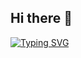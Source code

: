 ## Hi there 👋
[![Typing SVG](https://readme-typing-svg.demolab.com/?lines=zldzldzz;Second+line+of+text)](https://git.io/typing-svg)
<!--
**zldzldzz/zldzldzz** is a ✨ _special_ ✨ repository because its `README.md` (this file) appears on your GitHub profile.

Here are some ideas to get you started:

- 🔭 I’m currently working on ...
- 🌱 I’m currently learning ...
- 👯 I’m looking to collaborate on ...
- 🤔 I’m looking for help with ...
- 💬 Ask me about ...
- 📫 How to reach me: ...
- 😄 Pronouns: ...
- ⚡ Fun fact: ...
-->
